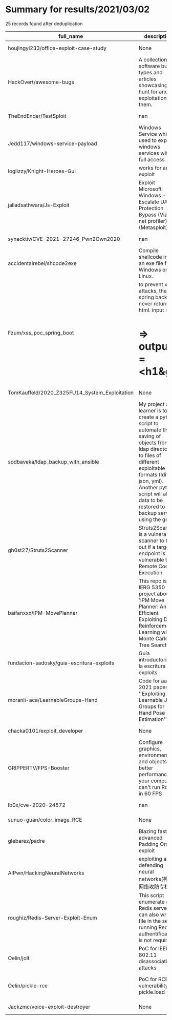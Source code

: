 
# Summary for results/2021/03/02
    
25 records found after deduplication

| full_name | description | html_url | matched_list | matched_count | pushed_at | size | stargazers_count | language | forks_count |
|-----------------------------------------------|------------------------------------------------------------------------------------------------------------------------------------------------------------------------------------------------------------------------------------------------------------------|------------------------------------------------------------------|-----------------------------------------|-----------------|---------------------------|--------|--------------------|------------------|---------------|
| houjingyi233/office-exploit-case-study | None | https://github.com/houjingyi233/office-exploit-case-study | ['exploit'] | 1 | 2021-03-02 07:46:21+00:00 | 7052 | 338 | Rich Text Format | 116 |
| HackOvert/awesome-bugs | A collection of software bug types and articles showcasing the hunt for and exploitation of them. | https://github.com/HackOvert/awesome-bugs | ['exploit'] | 1 | 2021-03-02 18:13:32+00:00 | 40 | 6 | | 0 |
| TheEndEnder/TestSploit | nan | https://github.com/TheEndEnder/TestSploit | ['sploit'] | 1 | 2021-03-02 09:13:41+00:00 | 12470 | 0 | Batchfile | 0 |
| Jedd117/windows-service-payload | Windows Service which is used to exploit windows services with full access. | https://github.com/Jedd117/windows-service-payload | ['exploit'] | 1 | 2021-03-02 05:14:44+00:00 | 2 | 0 | C | 0 |
| loglizzy/Knight-Heroes-Gui | works for any exploit | https://github.com/loglizzy/Knight-Heroes-Gui | ['exploit'] | 1 | 2021-03-02 01:09:31+00:00 | 20 | 0 | Lua | 0 |
| jalladsathwara/Js-Exploit | Exploit Microsoft Windows - Escalate UAC Protection Bypass (Via dot net profiler) (Metasploit) | https://github.com/jalladsathwara/Js-Exploit | ['exploit'] | 1 | 2021-03-02 00:40:53+00:00 | 14 | 0 | Ruby | 1 |
| synacktiv/CVE-2021-27246_Pwn2Own2020 | nan | https://github.com/synacktiv/CVE-2021-27246_Pwn2Own2020 | ['cve-2'] | 1 | 2021-03-02 07:45:20+00:00 | 5 | 29 | Python | 4 |
| accidentalrebel/shcode2exe | Compile shellcode into an exe file from Windows or Linux. | https://github.com/accidentalrebel/shcode2exe | ['shellcode'] | 1 | 2021-03-02 07:43:32+00:00 | 2755 | 14 | Python | 6 |
| Fzum/xss_poc_spring_boot | to prevent xss attacks, the spring backend never returns html. input = <h1> => output = &lt;h1&gt: | https://github.com/Fzum/xss_poc_spring_boot | ['attack poc'] | 1 | 2021-03-02 10:48:26+00:00 | 63 | 0 | Java | 0 |
| TomKauffeld/2020_Z325FU14_System_Exploitation | None | https://github.com/TomKauffeld/2020_Z325FU14_System_Exploitation | ['exploit'] | 1 | 2021-03-02 10:32:04+00:00 | 189 | 0 | C | 0 |
| sodbaveka/ldap_backup_with_ansible | My project as a learner is to create a python script to automate the saving of objects from an ldap directory to files of different exploitable formats (ldif, json, yml). Another python script will allow data to be restored to a backup server, using the ge | https://github.com/sodbaveka/ldap_backup_with_ansible | ['exploit'] | 1 | 2021-03-02 14:38:52+00:00 | 40 | 1 | Python | 0 |
| gh0st27/Struts2Scanner | Struts2Scanner is a vulnerability scanner to find out if a target endpoint is vulnerable to Remote Code Execution. | https://github.com/gh0st27/Struts2Scanner | ['rce', 'remote code execution'] | 2 | 2021-03-02 10:34:03+00:00 | 319 | 1 | Python | 1 |
| baifanxxx/IPM-MovePlanner | This repo is our IERG 5350 project about 'IPM Move Planner: An Efficient Exploiting Deep Reinforcement Learning with Monte Carlo Tree Search' | https://github.com/baifanxxx/IPM-MovePlanner | ['exploit'] | 1 | 2021-03-02 03:24:13+00:00 | 978 | 1 | Python | 2 |
| fundacion-sadosky/guia-escritura-exploits | Guía introductoria a la escritura de exploits | https://github.com/fundacion-sadosky/guia-escritura-exploits | ['exploit'] | 1 | 2021-03-02 15:57:33+00:00 | 3964 | 50 | HTML | 16 |
| moranli-aca/LearnableGroups-Hand | Code for aaai 2021 paper ''Exploiting Learnable Joint Groups for Hand Pose Estimation'' | https://github.com/moranli-aca/LearnableGroups-Hand | ['exploit'] | 1 | 2021-03-02 06:04:26+00:00 | 83733 | 31 | Python | 6 |
| chacka0101/exploit_developer | None | https://github.com/chacka0101/exploit_developer | ['exploit'] | 1 | 2021-03-02 07:03:34+00:00 | 50 | 0 | Python | 0 |
| GRIPPERTV/FPS-Booster | Configure graphics, environments and objects for better performance, if your computer can't run Roblox in 60 FPS | https://github.com/GRIPPERTV/FPS-Booster | ['exploit'] | 1 | 2021-03-02 14:38:01+00:00 | 40 | 0 | Lua | 1 |
| lb0x/cve-2020-24572 | nan | https://github.com/lb0x/cve-2020-24572 | ['cve-2'] | 1 | 2021-03-02 20:28:50+00:00 | 8 | 3 | Python | 1 |
| sunuo-guan/color_image_RCE | None | https://github.com/sunuo-guan/color_image_RCE | ['rce'] | 1 | 2021-03-02 12:24:43+00:00 | 12314 | 0 | C++ | 0 |
| glebarez/padre | Blazing fast, advanced Padding Oracle exploit | https://github.com/glebarez/padre | ['exploit'] | 1 | 2021-03-02 14:19:29+00:00 | 5588 | 20 | Go | 1 |
| AIPwn/HackingNeuralNetworks | exploiting and defending neural networks(神经网络攻防专栏) | https://github.com/AIPwn/HackingNeuralNetworks | ['exploit'] | 1 | 2021-03-02 13:35:46+00:00 | 25722 | 2 | Python | 0 |
| roughiz/Redis-Server-Exploit-Enum | This script enumerate a Redis server, it can also write a file in the server running Redis if authentification is not required | https://github.com/roughiz/Redis-Server-Exploit-Enum | ['exploit'] | 1 | 2021-03-02 18:11:17+00:00 | 3 | 0 | Python | 2 |
| Oelin/jolt | PoC for IEEE 802.11 disassociation attacks | https://github.com/Oelin/jolt | ['attack poc'] | 1 | 2021-03-02 13:35:35+00:00 | 16 | 0 | Python | 0 |
| Oelin/pickle-rce | PoC for RCE vulnerability in pickle.load | https://github.com/Oelin/pickle-rce | ['rce', 'rce poc', 'vulnerability poc'] | 3 | 2021-03-02 14:11:48+00:00 | 18 | 0 | Python | 0 |
| Jackzmc/voice-exploit-destroyer | None | https://github.com/Jackzmc/voice-exploit-destroyer | ['exploit'] | 1 | 2021-03-02 21:50:14+00:00 | 1055 | 0 | TypeScript | 0 |

